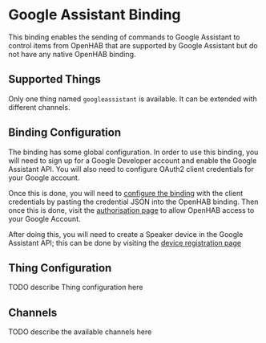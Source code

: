 # Google Assistant Binding

This binding enables the sending of commands to Google Assistant to control items from OpenHAB that are supported by Google Assistant but do not have any native OpenHAB binding.
## Supported Things

Only one thing named `googleassistant` is available.
It can be extended with different channels.

## Binding Configuration

The binding has some global configuration. In order to use this binding, you will need to sign up for a Google Developer 
account and enable the Google Assistant API. You will also need to configure OAuth2 client credentials for your Google account.

Once this is done, you will need to [configure the binding](/settings/addons/googleassistant/config) with the client credentials by pasting the credential JSON into the 
OpenHAB binding. Then once this is done, visit the [authorisation page](/googleAssistant/doAuthorisation) to allow OpenHAB access to your Google Account.

After doing this, you will need to create a Speaker device in the Google Assistant API; this can be done
by visiting the [device registration page](/googleAssistant/deviceRegistration)

## Thing Configuration

TODO describe Thing configuration here

## Channels

TODO describe the available channels here